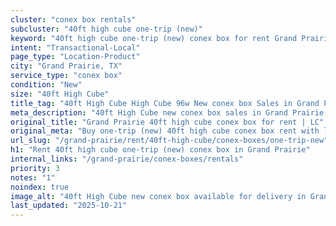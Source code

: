 ```yaml
---
cluster: "conex box rentals"
subcluster: "40ft high cube one-trip (new)"
keyword: "40ft high cube one-trip (new) conex box for rent Grand Prairie, TX"
intent: "Transactional-Local"
page_type: "Location-Product"
city: "Grand Prairie, TX"
service_type: "conex box"
condition: "New"
size: "40ft High Cube"
title_tag: "40ft High Cube High Cube 96w New conex box Sales in Grand Prairie | LC Container"
meta_description: "40ft High Cube new conex box sales in Grand Prairie. High cube containers with extra height. Fast delivery, competitive pricing. Serving conex boxes area. Quote ID: 1ZL. Call (214) 524-4168 for your free quote today."
original_title: "Grand Prairie 40ft high cube conex box for rent | LC"
original_meta: "Buy one-trip (new) 40ft high cube conex box rent with local delivery in Grand Prairie, TX. LC Container — local Since 2003. Request a fast quote today."
url_slug: "/grand-prairie/rent/40ft-high-cube/conex-boxes/one-trip-new"
h1: "Rent 40ft high cube one-trip (new) conex box in Grand Prairie"
internal_links: "/grand-prairie/conex-boxes/rentals"
priority: 3
notes: "1"
noindex: true
image_alt: "40ft High Cube new conex box available for delivery in Grand Prairie"
last_updated: "2025-10-21"
---
```


<!-- TODO: Add unique city/inventory copy, images, and internal links here. -->
